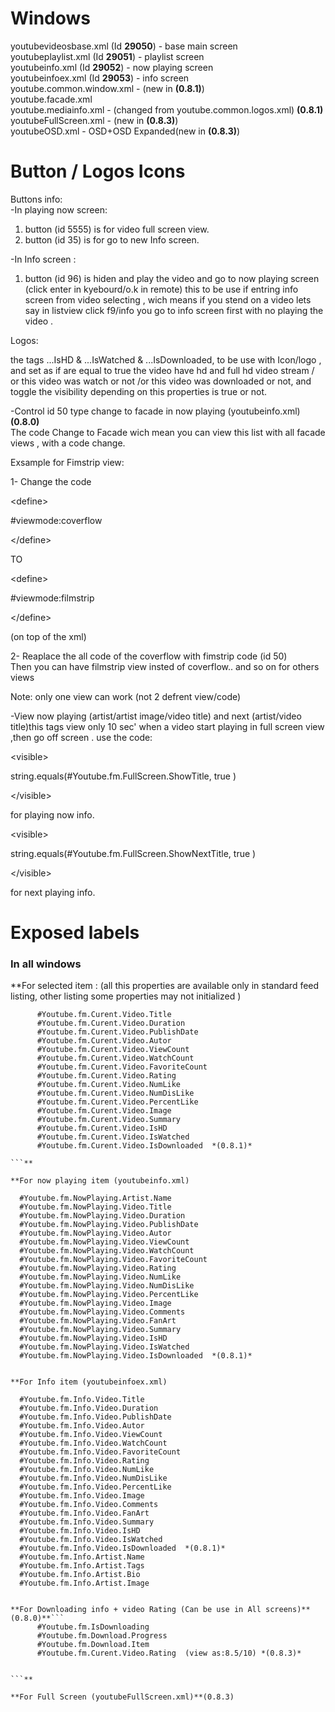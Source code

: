 # Windows #
youtubevideosbase.xml (Id **29050**) - base main screen <br />
youtubeplaylist.xml (Id **29051**) - playlist screen<br />
youtubeinfo.xml (Id **29052**) - now playing screen <br />
youtubeinfoex.xml (Id **29053**) - info screen <br />
youtube.common.window.xml - (new in **(0.8.1)**)<br />
youtube.facade.xml <br />
youtube.mediainfo.xml - (changed from youtube.common.logos.xml) **(0.8.1)** <br />
youtubeFullScreen.xml - (new in **(0.8.3)**)<br />
youtubeOSD.xml - OSD+OSD Expanded(new in **(0.8.3)**)<br />




# Button / Logos Icons #

Buttons info:<br />
-In playing now screen:<br />
1. button (id 5555) is for video full screen view.<br />
2. button (id 35) is for go to new Info screen.<br />

-In Info screen :<br />
1. button (id 96) is hiden and play the video and go to now playing screen (click enter in kyebourd/o.k in remote) this to be use if entring info screen from video selecting , wich means if you stend on a video lets say in listview click f9/info you go to info screen first with no playing the video .<br />

Logos:<br />

the tags ...IsHD & ...IsWatched & ...IsDownloaded, to be use with Icon/logo , and set as if are equal to true the video have hd and full hd video stream / or this video was watch or not /or this video was downloaded or not, and toggle the visibility depending on this properties is true or not.


-Control id 50 type change to facade in now playing (youtubeinfo.xml) **(0.8.0)**<br />
The code Change to Facade wich mean you can view this list with all facade views , with a code change.

Exsample for Fimstrip view:<br />

1- Change the code 

&lt;define&gt;

#viewmode:coverflow

&lt;/define&gt;

 TO 

&lt;define&gt;

#viewmode:filmstrip

&lt;/define&gt;

(on top of the xml)<br />

2- Reaplace the all code of the coverflow with fimstrip code (id 50)<br />
Then you can have filmstrip view insted of coverflow.. and so on for others views<br />

Note: only one view can work (not 2 defrent view/code)<br />

-View now playing (artist/artist image/video title) and next (artist/video title)this tags view only 10 sec' when a video start playing in full screen view ,then go off screen . use the code:


&lt;visible&gt;

string.equals(#Youtube.fm.FullScreen.ShowTitle, true )

&lt;/visible&gt;

 for playing now info.


&lt;visible&gt;

string.equals(#Youtube.fm.FullScreen.ShowNextTitle, true )

&lt;/visible&gt;

 for next playing info.







# Exposed labels #

### In all windows ###
**For selected item : (all this properties are available only in standard feed listing, other listing some properties may not initialized   )
```
      #Youtube.fm.Curent.Video.Title
      #Youtube.fm.Curent.Video.Duration
      #Youtube.fm.Curent.Video.PublishDate
      #Youtube.fm.Curent.Video.Autor
      #Youtube.fm.Curent.Video.ViewCount
      #Youtube.fm.Curent.Video.WatchCount
      #Youtube.fm.Curent.Video.FavoriteCount
      #Youtube.fm.Curent.Video.Rating
      #Youtube.fm.Curent.Video.NumLike
      #Youtube.fm.Curent.Video.NumDisLike
      #Youtube.fm.Curent.Video.PercentLike
      #Youtube.fm.Curent.Video.Image
      #Youtube.fm.Curent.Video.Summary
      #Youtube.fm.Curent.Video.IsHD
      #Youtube.fm.Curent.Video.IsWatched
      #Youtube.fm.Curent.Video.IsDownloaded  *(0.8.1)*

```**

**For now playing item (youtubeinfo.xml)
```
      #Youtube.fm.NowPlaying.Artist.Name
      #Youtube.fm.NowPlaying.Video.Title
      #Youtube.fm.NowPlaying.Video.Duration
      #Youtube.fm.NowPlaying.Video.PublishDate
      #Youtube.fm.NowPlaying.Video.Autor
      #Youtube.fm.NowPlaying.Video.ViewCount
      #Youtube.fm.NowPlaying.Video.WatchCount
      #Youtube.fm.NowPlaying.Video.FavoriteCount
      #Youtube.fm.NowPlaying.Video.Rating
      #Youtube.fm.NowPlaying.Video.NumLike
      #Youtube.fm.NowPlaying.Video.NumDisLike
      #Youtube.fm.NowPlaying.Video.PercentLike
      #Youtube.fm.NowPlaying.Video.Image
      #Youtube.fm.NowPlaying.Video.Comments
      #Youtube.fm.NowPlaying.Video.FanArt
      #Youtube.fm.NowPlaying.Video.Summary
      #Youtube.fm.NowPlaying.Video.IsHD
      #Youtube.fm.NowPlaying.Video.IsWatched
      #Youtube.fm.NowPlaying.Video.IsDownloaded  *(0.8.1)*

```**

**For Info item (youtubeinfoex.xml)
```
      #Youtube.fm.Info.Video.Title
      #Youtube.fm.Info.Video.Duration
      #Youtube.fm.Info.Video.PublishDate
      #Youtube.fm.Info.Video.Autor
      #Youtube.fm.Info.Video.ViewCount
      #Youtube.fm.Info.Video.WatchCount
      #Youtube.fm.Info.Video.FavoriteCount
      #Youtube.fm.Info.Video.Rating
      #Youtube.fm.Info.Video.NumLike
      #Youtube.fm.Info.Video.NumDisLike
      #Youtube.fm.Info.Video.PercentLike
      #Youtube.fm.Info.Video.Image
      #Youtube.fm.Info.Video.Comments
      #Youtube.fm.Info.Video.FanArt
      #Youtube.fm.Info.Video.Summary
      #Youtube.fm.Info.Video.IsHD
      #Youtube.fm.Info.Video.IsWatched
      #Youtube.fm.Info.Video.IsDownloaded  *(0.8.1)*
      #Youtube.fm.Info.Artist.Name
      #Youtube.fm.Info.Artist.Tags
      #Youtube.fm.Info.Artist.Bio
      #Youtube.fm.Info.Artist.Image

```**

**For Downloading info + video Rating (Can be use in All screens)**(0.8.0)**```
      #Youtube.fm.IsDownloading
      #Youtube.fm.Download.Progress
      #Youtube.fm.Download.Item 
      #Youtube.fm.Curent.Video.Rating  (view as:8.5/10) *(0.8.3)*


```**

**For Full Screen (youtubeFullScreen.xml)**(0.8.3)